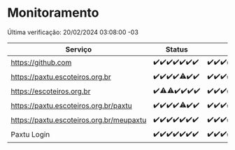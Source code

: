 # Monitoramento

Última verificação: 20/02/2024 03:08:00 -03

|Serviço|Status|Últimas 24h|
|---|---|---|
|https://github.com|<span title="2024-02-13: OK=24">✔️</span><span title="2024-02-14: OK=24">✔️</span><span title="2024-02-15: OK=24">✔️</span><span title="2024-02-16: OK=24">✔️</span><span title="2024-02-17: OK=24">✔️</span><span title="2024-02-18: OK=24">✔️</span><span title="2024-02-19: OK=6">✔️</span>|<span title="19/02/2024 03:08:00 -03 : 200">✔️</span><span title="19/02/2024 04:07:00 -03 : 200">✔️</span><span title="19/02/2024 05:09:00 -03 : 200">✔️</span><span title="19/02/2024 06:07:00 -03 : 200">✔️</span><span title="19/02/2024 07:07:00 -03 : 200">✔️</span><span title="19/02/2024 08:04:00 -03 : 200">✔️</span><span title="19/02/2024 09:11:00 -03 : 200">✔️</span><span title="19/02/2024 10:06:00 -03 : 200">✔️</span><span title="19/02/2024 11:07:00 -03 : 200">✔️</span><span title="19/02/2024 12:06:00 -03 : 200">✔️</span><span title="19/02/2024 13:08:00 -03 : 200">✔️</span><span title="19/02/2024 14:03:00 -03 : 200">✔️</span><span title="19/02/2024 15:08:00 -03 : 200">✔️</span><span title="19/02/2024 16:04:00 -03 : 200">✔️</span><span title="19/02/2024 17:06:00 -03 : 200">✔️</span><span title="19/02/2024 18:06:00 -03 : 200">✔️</span><span title="19/02/2024 19:04:00 -03 : 200">✔️</span><span title="19/02/2024 20:05:00 -03 : 200">✔️</span><span title="19/02/2024 21:29:00 -03 : 200">✔️</span><span title="19/02/2024 22:37:00 -03 : 200">✔️</span><span title="19/02/2024 23:12:00 -03 : 200">✔️</span><span title="20/02/2024 00:07:00 -03 : 200">✔️</span><span title="20/02/2024 01:08:00 -03 : 200">✔️</span><span title="20/02/2024 02:07:00 -03 : 200">✔️</span><span title="20/02/2024 03:08:00 -03 : 200">✔️</span>|
|https://paxtu.escoteiros.org.br|<span title="2024-02-13: OK=24">✔️</span><span title="2024-02-14: OK=24">✔️</span><span title="2024-02-15: OK=24">✔️</span><span title="2024-02-16: OK=24">✔️</span><span title="2024-02-17: OK=23, Falhas=1">⚠️</span><span title="2024-02-18: OK=24">✔️</span><span title="2024-02-19: OK=6">✔️</span>|<span title="19/02/2024 03:08:00 -03 : 200">✔️</span><span title="19/02/2024 04:07:00 -03 : 200">✔️</span><span title="19/02/2024 05:09:00 -03 : 200">✔️</span><span title="19/02/2024 06:07:00 -03 : 200">✔️</span><span title="19/02/2024 07:07:00 -03 : 200">✔️</span><span title="19/02/2024 08:04:00 -03 : 200">✔️</span><span title="19/02/2024 09:11:00 -03 : 200">✔️</span><span title="19/02/2024 10:06:00 -03 : 200">✔️</span><span title="19/02/2024 11:07:00 -03 : 200">✔️</span><span title="19/02/2024 12:06:00 -03 : 200">✔️</span><span title="19/02/2024 13:08:00 -03 : 200">✔️</span><span title="19/02/2024 14:03:00 -03 : 200">✔️</span><span title="19/02/2024 15:08:00 -03 : 0">❌</span><span title="19/02/2024 16:04:00 -03 : 200">✔️</span><span title="19/02/2024 17:06:00 -03 : 200">✔️</span><span title="19/02/2024 18:06:00 -03 : 200">✔️</span><span title="19/02/2024 19:04:00 -03 : 200">✔️</span><span title="19/02/2024 20:05:00 -03 : 200">✔️</span><span title="19/02/2024 21:29:00 -03 : 200">✔️</span><span title="19/02/2024 22:37:00 -03 : 200">✔️</span><span title="19/02/2024 23:12:00 -03 : 200">✔️</span><span title="20/02/2024 00:07:00 -03 : 200">✔️</span><span title="20/02/2024 01:08:00 -03 : 200">✔️</span><span title="20/02/2024 02:07:00 -03 : 200">✔️</span><span title="20/02/2024 03:08:00 -03 : 200">✔️</span>|
|https://escoteiros.org.br|<span title="2024-02-13: OK=24">✔️</span><span title="2024-02-14: OK=22, Falhas=2">⚠️</span><span title="2024-02-15: OK=22, Falhas=2">⚠️</span><span title="2024-02-16: OK=24">✔️</span><span title="2024-02-17: OK=24">✔️</span><span title="2024-02-18: OK=24">✔️</span><span title="2024-02-19: OK=6">✔️</span>|<span title="19/02/2024 03:08:00 -03 : 200">✔️</span><span title="19/02/2024 04:07:00 -03 : 200">✔️</span><span title="19/02/2024 05:09:00 -03 : 200">✔️</span><span title="19/02/2024 06:07:00 -03 : 200">✔️</span><span title="19/02/2024 07:07:00 -03 : 200">✔️</span><span title="19/02/2024 08:04:00 -03 : 200">✔️</span><span title="19/02/2024 09:11:00 -03 : 200">✔️</span><span title="19/02/2024 10:06:00 -03 : 200">✔️</span><span title="19/02/2024 11:07:00 -03 : 200">✔️</span><span title="19/02/2024 12:06:00 -03 : 200">✔️</span><span title="19/02/2024 13:08:00 -03 : 200">✔️</span><span title="19/02/2024 14:03:00 -03 : 200">✔️</span><span title="19/02/2024 15:08:00 -03 : 200">✔️</span><span title="19/02/2024 16:04:00 -03 : 200">✔️</span><span title="19/02/2024 17:06:00 -03 : 200">✔️</span><span title="19/02/2024 18:06:00 -03 : 200">✔️</span><span title="19/02/2024 19:04:00 -03 : 200">✔️</span><span title="19/02/2024 20:05:00 -03 : 200">✔️</span><span title="19/02/2024 21:29:00 -03 : 200">✔️</span><span title="19/02/2024 22:37:00 -03 : 200">✔️</span><span title="19/02/2024 23:12:00 -03 : 200">✔️</span><span title="20/02/2024 00:07:00 -03 : 200">✔️</span><span title="20/02/2024 01:08:00 -03 : 200">✔️</span><span title="20/02/2024 02:07:00 -03 : 200">✔️</span><span title="20/02/2024 03:08:00 -03 : 200">✔️</span>|
|https://paxtu.escoteiros.org.br/paxtu|<span title="2024-02-13: OK=24">✔️</span><span title="2024-02-14: OK=24">✔️</span><span title="2024-02-15: OK=24">✔️</span><span title="2024-02-16: OK=24">✔️</span><span title="2024-02-17: OK=22, Falhas=2">⚠️</span><span title="2024-02-18: OK=24">✔️</span><span title="2024-02-19: OK=6">✔️</span>|<span title="19/02/2024 03:08:00 -03 : 200">✔️</span><span title="19/02/2024 04:07:00 -03 : 200">✔️</span><span title="19/02/2024 05:09:00 -03 : 200">✔️</span><span title="19/02/2024 06:07:00 -03 : 200">✔️</span><span title="19/02/2024 07:07:00 -03 : 200">✔️</span><span title="19/02/2024 08:04:00 -03 : 200">✔️</span><span title="19/02/2024 09:11:00 -03 : 200">✔️</span><span title="19/02/2024 10:06:00 -03 : 200">✔️</span><span title="19/02/2024 11:07:00 -03 : 200">✔️</span><span title="19/02/2024 12:06:00 -03 : 200">✔️</span><span title="19/02/2024 13:08:00 -03 : 200">✔️</span><span title="19/02/2024 14:03:00 -03 : 200">✔️</span><span title="19/02/2024 15:08:00 -03 : 0">❌</span><span title="19/02/2024 16:04:00 -03 : 200">✔️</span><span title="19/02/2024 17:06:00 -03 : 200">✔️</span><span title="19/02/2024 18:06:00 -03 : 200">✔️</span><span title="19/02/2024 19:04:00 -03 : 200">✔️</span><span title="19/02/2024 20:05:00 -03 : 200">✔️</span><span title="19/02/2024 21:29:00 -03 : 200">✔️</span><span title="19/02/2024 22:37:00 -03 : 200">✔️</span><span title="19/02/2024 23:12:00 -03 : 200">✔️</span><span title="20/02/2024 00:07:00 -03 : 200">✔️</span><span title="20/02/2024 01:08:00 -03 : 200">✔️</span><span title="20/02/2024 02:07:00 -03 : 200">✔️</span><span title="20/02/2024 03:08:00 -03 : 200">✔️</span>|
|https://paxtu.escoteiros.org.br/meupaxtu|<span title="2024-02-13: OK=24">✔️</span><span title="2024-02-14: OK=24">✔️</span><span title="2024-02-15: OK=24">✔️</span><span title="2024-02-16: OK=24">✔️</span><span title="2024-02-17: OK=24">✔️</span><span title="2024-02-18: OK=24">✔️</span><span title="2024-02-19: OK=6">✔️</span>|<span title="19/02/2024 03:08:00 -03 : 200">✔️</span><span title="19/02/2024 04:07:00 -03 : 200">✔️</span><span title="19/02/2024 05:09:00 -03 : 200">✔️</span><span title="19/02/2024 06:07:00 -03 : 200">✔️</span><span title="19/02/2024 07:07:00 -03 : 200">✔️</span><span title="19/02/2024 08:04:00 -03 : 200">✔️</span><span title="19/02/2024 09:11:00 -03 : 200">✔️</span><span title="19/02/2024 10:06:00 -03 : 200">✔️</span><span title="19/02/2024 11:07:00 -03 : 200">✔️</span><span title="19/02/2024 12:06:00 -03 : 200">✔️</span><span title="19/02/2024 13:08:00 -03 : 200">✔️</span><span title="19/02/2024 14:03:00 -03 : 200">✔️</span><span title="19/02/2024 15:09:00 -03 : 0">❌</span><span title="19/02/2024 16:04:00 -03 : 200">✔️</span><span title="19/02/2024 17:06:00 -03 : 200">✔️</span><span title="19/02/2024 18:06:00 -03 : 200">✔️</span><span title="19/02/2024 19:04:00 -03 : 200">✔️</span><span title="19/02/2024 20:05:00 -03 : 200">✔️</span><span title="19/02/2024 21:29:00 -03 : 200">✔️</span><span title="19/02/2024 22:37:00 -03 : 200">✔️</span><span title="19/02/2024 23:12:00 -03 : 200">✔️</span><span title="20/02/2024 00:07:00 -03 : 200">✔️</span><span title="20/02/2024 01:08:00 -03 : 200">✔️</span><span title="20/02/2024 02:07:00 -03 : 200">✔️</span><span title="20/02/2024 03:08:00 -03 : 200">✔️</span>|
|Paxtu Login|<span title="2024-02-13: OK=24">✔️</span><span title="2024-02-14: OK=24">✔️</span><span title="2024-02-15: OK=24">✔️</span><span title="2024-02-16: OK=24">✔️</span><span title="2024-02-17: OK=24">✔️</span><span title="2024-02-18: OK=24">✔️</span><span title="2024-02-19: OK=6">✔️</span>|<span title="19/02/2024 03:08:00 -03 : 200">✔️</span><span title="19/02/2024 04:07:00 -03 : 200">✔️</span><span title="19/02/2024 05:09:00 -03 : 200">✔️</span><span title="19/02/2024 06:07:00 -03 : 200">✔️</span><span title="19/02/2024 07:07:00 -03 : 200">✔️</span><span title="19/02/2024 08:04:00 -03 : 200">✔️</span><span title="19/02/2024 09:11:00 -03 : 200">✔️</span><span title="19/02/2024 10:06:00 -03 : 200">✔️</span><span title="19/02/2024 11:07:00 -03 : 200">✔️</span><span title="19/02/2024 12:06:00 -03 : 200">✔️</span><span title="19/02/2024 13:08:00 -03 : 200">✔️</span><span title="19/02/2024 14:03:00 -03 : 200">✔️</span><span title="19/02/2024 15:09:00 -03 : 504">❌</span><span title="19/02/2024 16:04:00 -03 : 200">✔️</span><span title="19/02/2024 17:06:00 -03 : 200">✔️</span><span title="19/02/2024 18:06:00 -03 : 200">✔️</span><span title="19/02/2024 19:04:00 -03 : 200">✔️</span><span title="19/02/2024 20:05:00 -03 : 200">✔️</span><span title="19/02/2024 21:29:00 -03 : 200">✔️</span><span title="19/02/2024 22:37:00 -03 : 200">✔️</span><span title="19/02/2024 23:12:00 -03 : 200">✔️</span><span title="20/02/2024 00:07:00 -03 : 200">✔️</span><span title="20/02/2024 01:08:00 -03 : 200">✔️</span><span title="20/02/2024 02:07:00 -03 : 200">✔️</span><span title="20/02/2024 03:08:00 -03 : 200">✔️</span>|
